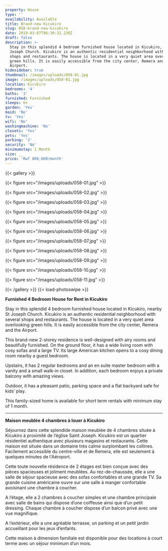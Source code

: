 ```yaml
---
property: House
type: ''
availability: Available
title: Brand-new Kicukiro
slug: 058-brand-new-kicukiro
date: 2019-03-07T06:30:32.230Z
draft: false
description: >-
  Stay in this splendid 4 bedroom furnished house located in Kicukiro, nearby St
  Joseph Church. Kicukiro is an authentic residential neighborhood with several
  shops and restaurants. The house is located in a very quiet area overlooking
  green hills. It is easily accessible from the city center, Remera and the
  Airport. 
hidesidebar: true
thumbnail: /images/uploads/058-01.jpg
image: /images/uploads/058-01.jpg
location: Kicukiro
bedrooms: '4'
baths: '3'
furnished: Furnished
sleeps: 6+
garden: 'Yes'
maid: 'No'
tv: 'Yes'
wifi: 'No'
washingmachine: 'No'
closets: 'Yes'
pets: 'Yes'
parking: '2'
security: 'No'
minimumstay: 1 Month
size: __
price: 'Rwf 800,000/month'
---
```

{{< gallery >}} 

{{< figure src="/images/uploads/058-01.jpg" >}} 

{{< figure src="/images/uploads/058-02.jpg" >}}

 {{< figure src="/images/uploads/058-03.jpg" >}} 

{{< figure src="/images/uploads/058-04.jpg" >}}

{{< figure src="/images/uploads/058-05.jpg" >}}

 {{< figure src="/images/uploads/058-06.jpg" >}}

 {{< figure src="/images/uploads/058-07.jpg" >}}

 {{< figure src="/images/uploads/058-08.jpg" >}}

{{< figure src="/images/uploads/058-09.jpg" >}} 

{{< figure src="/images/uploads/058-10.jpg" >}}

 {{< figure src="/images/uploads/058-11.jpg" >}} 

 {{< /gallery >}} {{< load-photoswipe >}}

**Furnished 4 Bedroom House for Rent in Kicukiro**

Stay in this splendid 4 bedroom furnished house located in Kicukiro, nearby St Joseph Church. Kicukiro is an authentic residential neighborhood with several shops and restaurants. The house is located in a very quiet area overlooking green hills. It is easily accessible from the city center, Remera and the Airport. 

This brand-new 2-storey residence is well-designed with airy rooms and beautifully furnished. On the ground floor, it has a wide living room with cosy sofas and a large TV. Its large American kitchen opens to a cosy dining room nearby a guest bedroom.

Upstairs, it has 2 regular bedrooms and an en suite master bedroom with a vanity and a small walk-in closet. In addition, each bedroom enjoys a private balcony with amazing views.

Outdoor, it has a pleasant patio, parking space and a flat backyard safe for kids’ play.  

This family-sized home is available for short term rentals with minimum stay of 1 month.                           

- - -

**Maison meublée 4 chambres à louer à Kicukiro**

Séjournez dans cette splendide maison meublée de 4 chambres située à Kicukiro à proximité de l’église Saint Joseph. Kicukiro est un quartier résidentiel authentique avec plusieurs magasins et restaurants. Cette maison est située dans un domaine très calme surplombant les collines. Facilement accessible du centre-ville et de Remera, elle est seulement à quelques minutes de l'Aéroport.

Cette toute nouvelle résidence de 2 étages est bien conçue avec des pièces spacieuses et joliment meublées. Au rez-de-chaussée, elle a une salle de séjour spacieuse avec des sofas confortables et une grande TV. Sa grande cuisine américaine ouvre sur une salle à manger confortable avoisinant une chambre à coucher. 

A l’étage, elle a 2 chambres à coucher simples et une chambre principale avec salle de bains qui dispose d’une coiffeuse ainsi que d’un petit dressing. Chaque chambre à coucher dispose d’un balcon privé avec une vue magnifique.

A l’extérieur, elle a une agréable terrasse, un parking et un petit jardin accueillant pour les jeux d’enfants.

Cette maison à dimension familiale est disponible pour des locations à court terme avec un séjour minimum d’un mois.

